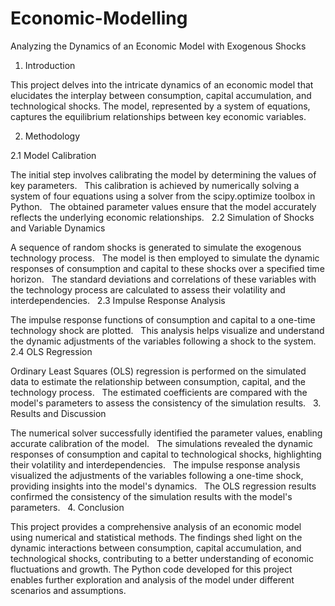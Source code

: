 # Economic-Modelling
Analyzing the Dynamics of an Economic Model with Exogenous Shocks


1. Introduction

This project delves into the intricate dynamics of an economic model that elucidates the interplay between consumption, capital accumulation, and technological shocks. The model, represented by a system of equations, captures the equilibrium relationships between key economic variables.    

2. Methodology

2.1 Model Calibration

The initial step involves calibrating the model by determining the values of key parameters.    
This calibration is achieved by numerically solving a system of four equations using a solver from the scipy.optimize toolbox in Python.    
The obtained parameter values ensure that the model accurately reflects the underlying economic relationships.    
2.2 Simulation of Shocks and Variable Dynamics

A sequence of random shocks is generated to simulate the exogenous technology process.    
The model is then employed to simulate the dynamic responses of consumption and capital to these shocks over a specified time horizon.    
The standard deviations and correlations of these variables with the technology process are calculated to assess their volatility and interdependencies.    
2.3 Impulse Response Analysis

The impulse response functions of consumption and capital to a one-time technology shock are plotted.    
This analysis helps visualize and understand the dynamic adjustments of the variables following a shock to the system.    
2.4 OLS Regression

Ordinary Least Squares (OLS) regression is performed on the simulated data to estimate the relationship between consumption, capital, and the technology process.    
The estimated coefficients are compared with the model's parameters to assess the consistency of the simulation results.    
3. Results and Discussion

The numerical solver successfully identified the parameter values, enabling accurate calibration of the model.    
The simulations revealed the dynamic responses of consumption and capital to technological shocks, highlighting their volatility and interdependencies.    
The impulse response analysis visualized the adjustments of the variables following a one-time shock, providing insights into the model's dynamics.    
The OLS regression results confirmed the consistency of the simulation results with the model's parameters.    
4. Conclusion

This project provides a comprehensive analysis of an economic model using numerical and statistical methods. The findings shed light on the dynamic interactions between consumption, capital accumulation, and technological shocks, contributing to a better understanding of economic fluctuations and growth. The Python code developed for this project enables further exploration and analysis of the model under different scenarios and assumptions.
